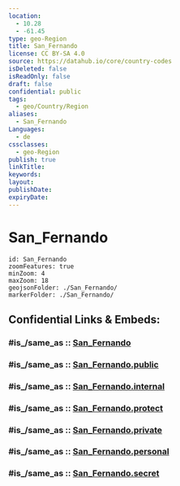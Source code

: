```yaml
---
location:
  - 10.28
  - -61.45
type: geo-Region
title: San_Fernando
license: CC BY-SA 4.0
source: https://datahub.io/core/country-codes
isDeleted: false
isReadOnly: false
draft: false
confidential: public
tags:
  - geo/Country/Region
aliases:
  - San_Fernando
Languages:
  - de
cssclasses:
  - geo-Region
publish: true
linkTitle:
keywords:
layout:
publishDate:
expiryDate:
---
```


# San_Fernando

```leaflet
id: San_Fernando
zoomFeatures: true 
minZoom: 4 
maxZoom: 18
geojsonFolder: ./San_Fernando/
markerFolder: ./San_Fernando/
```


## Confidential Links & Embeds: 

### #is_/same_as :: [San_Fernando](/_Standards/Earth/Continent/America~Caribbean/Trinidad_and_Tobago~Islands/Regions~Trinidad-Tobago/San_Fernando.md) 

### #is_/same_as :: [San_Fernando.public](/_public/Earth/Continent/America~Caribbean/Trinidad_and_Tobago~Islands/Regions~Trinidad-Tobago/San_Fernando.public.md) 

### #is_/same_as :: [San_Fernando.internal](/_internal/Earth/Continent/America~Caribbean/Trinidad_and_Tobago~Islands/Regions~Trinidad-Tobago/San_Fernando.internal.md) 

### #is_/same_as :: [San_Fernando.protect](/_protect/Earth/Continent/America~Caribbean/Trinidad_and_Tobago~Islands/Regions~Trinidad-Tobago/San_Fernando.protect.md) 

### #is_/same_as :: [San_Fernando.private](/_private/Earth/Continent/America~Caribbean/Trinidad_and_Tobago~Islands/Regions~Trinidad-Tobago/San_Fernando.private.md) 

### #is_/same_as :: [San_Fernando.personal](/_personal/Earth/Continent/America~Caribbean/Trinidad_and_Tobago~Islands/Regions~Trinidad-Tobago/San_Fernando.personal.md) 

### #is_/same_as :: [San_Fernando.secret](/_secret/Earth/Continent/America~Caribbean/Trinidad_and_Tobago~Islands/Regions~Trinidad-Tobago/San_Fernando.secret.md)


